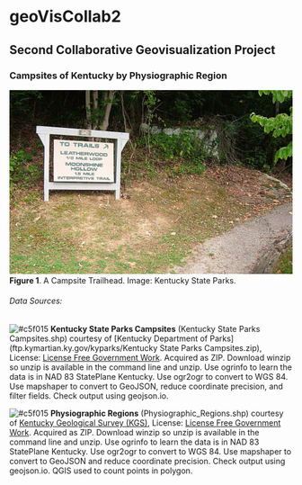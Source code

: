 # geoVisCollab2
## Second Collaborative Geovisualization Project
### Campsites of Kentucky by Physiographic Region

![Kentucky Trailhead](project-files/cropImg20080903T0846281126.jpg)<br>
**Figure 1**. A Campsite Trailhead. Image: Kentucky State Parks.

###### Data Sources:

![#c5f015](https://placehold.it/15/c5f015/000000?text=+) **Kentucky State Parks Campsites** (Kentucky State Parks Campsites.shp) courtesy of [Kentucky Department of Parks](ftp.kymartian.ky.gov/kyparks/Kentucky State Parks Campsites.zip), License:   [License Free Government Work](http://kygisserver.ky.gov/geoportal/catalog/content/disclaimer.page).  Acquired as ZIP.  Download winzip so unzip is available in the command line and unzip. Use ogrinfo to learn the data is in NAD 83 StatePlane Kentucky.  Use ogr2ogr to convert to WGS 84. Use mapshaper to convert to GeoJSON, reduce coordinate precision, and filter fields. Check output using geojson.io.

![#c5f015](https://placehold.it/15/c5f015/000000?text=+) **Physiographic Regions** (Physiographic_Regions.shp) courtesy of [Kentucky Geological Survey (KGS)](http://kgs.uky.edu/kgsweb/download/state/REGIONS.ZIP), License:   [License Free Government Work](http://kygisserver.ky.gov/geoportal/catalog/content/disclaimer.page).  Acquired as ZIP.  Download winzip so unzip is available in the command line and unzip.  Use ogrinfo to learn the data is in NAD 83 StatePlane Kentucky.  Use ogr2ogr to convert to WGS 84.  Use mapshaper to convert to GeoJSON and reduce coordinate precision.  Check output using geojson.io. QGIS used to count points in polygon.
